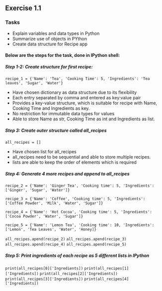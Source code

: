 ## Exercise 1.1

### Tasks

- Explain variables and data types in Python
- Summarize use of objects in PYthon
- Create data structure for Recipe app

#### Below are the steps for the task, done in IPython shell:

##### Step 1-2: Create structure for first recipe:

`recipe_1 = {'Name': 'Tea', 'Cooking Time': 5, 'Ingredients': 'Tea leaves', 'Sugar', 'Water'}`

- Have chosen dictionary as data structure due to its flexibility
- Each entry separated by comma and entered as key:value pair
- Provides a key-value structure, which is suitable for recipe with Name, Cooking Time and Ingredients as key.
- No restriction for immutable data types for values
- Able to store Name as str, Cooking Time as int and Ingredients as list.

##### Step 3: Create outer structure called all_recipes

`all_recipes = []`

- Have chosen list for all_recipes
- all_recipes need to be sequential and able to store multiple recipes.
- lists are able to keep the order of elements which is required

##### Step 4: Generate 4 more recipes and append to all_recipes

`recipe_2 = {'Name': 'Ginger Tea', 'Cooking time': 5, 'Ingredients': ['Ginger', 'Sugar', 'Water']}`

`recipe_3 = {'Name': 'Coffee', 'Cooking time': 5, 'Ingredients': ['Coffee Powder', 'Milk', 'Water', 'Sugar']}`

`recipe_4 = {'Name': 'Hot Cocoa', 'Cooking time': 5, 'Ingredients': ['Cocoa Powder', 'Water', 'Sugar']}`

`recipe_5 = {'Name': 'Lemon Tea', 'Cooking time': 10, 'Ingredients': ['Lemon', 'Tea Leaves', 'Water', 'Honey]}`

`all_recipes.apend(recipe_2)`
`all_recipes.apend(recipe_3)`
`all_recipes.apend(recipe_4)`
`all_recipes.apend(recipe_5)`

##### Step 5: Print ingredients of each recipe as 5 different lists in IPython

`print(all_recipes[0]['Ingredients])`
`print(all_recipes[1]['Ingredients])`
`print(all_recipes[2]['Ingredients])`
`print(all_recipes[3]['Ingredients])`
`print(all_recipes[4]['Ingredients])`
